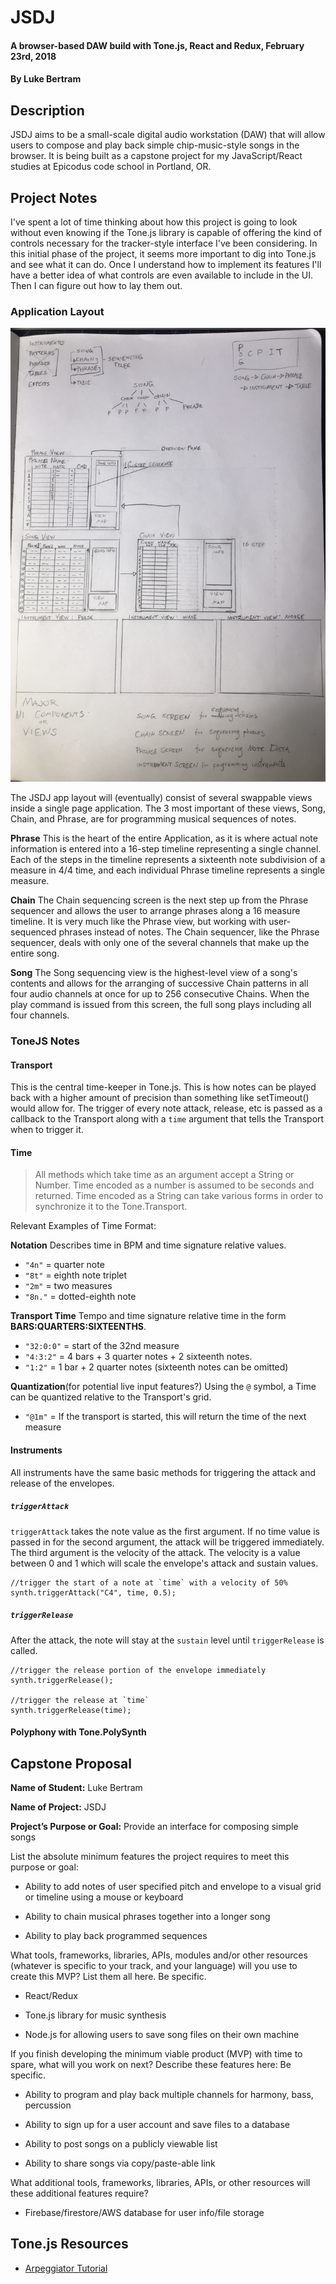 # JSDJ

#### A browser-based DAW build with Tone.js, React and Redux, February 23rd, 2018

#### By **Luke Bertram**

## Description

JSDJ aims to be a small-scale digital audio workstation (DAW) that will allow users to compose and play back simple chip-music-style songs in the browser. It is being built as a capstone project for my JavaScript/React studies at Epicodus code school in Portland, OR.

## Project Notes

I've spent a lot of time thinking about how this project is going to look without even knowing if the Tone.js library is capable of offering the kind of controls necessary for the tracker-style interface I've been considering. In this initial phase of the project, it seems more important to dig into Tone.js and see what it can do. Once I understand how to implement its features I'll have a better idea of what controls are even available to include in the UI. Then I can figure out how to lay them out.

### Application Layout

![hand-drawn wireframe](./notes/jsdj-wireframe.jpg)

The JSDJ app layout will (eventually) consist of several swappable views inside a single page application. The 3 most important of these views, Song, Chain, and Phrase, are for programming musical sequences of notes.

**Phrase**
This is the heart of the entire Application, as it is where actual note information is entered into a 16-step timeline representing a single channel. Each of the steps in the timeline represents a sixteenth note subdivision of a measure in 4/4 time, and each individual Phrase timeline represents a single measure.

**Chain**
The Chain sequencing screen is the next step up from the Phrase sequencer and allows the user to arrange phrases along a 16 measure timeline. It is very much like the Phrase view, but working with user-sequenced phrases instead of notes. The Chain sequencer, like the Phrase sequencer, deals with only one of the several channels that make up the entire song.

**Song**
The Song sequencing view is the highest-level view of a song's contents and allows for the arranging of successive Chain patterns in all four audio channels at once for up to 256 consecutive Chains. When the play command is issued from this screen, the full song plays including all four channels.

### ToneJS Notes

#### Transport

This is the central time-keeper in Tone.js. This is how notes can be played back with a higher amount of precision than something like setTimeout() would allow for. The trigger of every note attack, release, etc is passed as a callback to the Transport along with a `time` argument that tells the Transport when to trigger it.

#### Time

> All methods which take time as an argument accept a String or Number. Time encoded as a number is assumed to be seconds and returned. Time encoded as a String can take various forms in order to synchronize it to the Tone.Transport.

Relevant Examples of Time Format:

**Notation**
Describes time in BPM and time signature relative values.

* `"4n"` = quarter note
* `"8t"` = eighth note triplet
* `"2m"` = two measures
* `"8n."` = dotted-eighth note

**Transport Time** Tempo and time signature relative time in the form **BARS:QUARTERS:SIXTEENTHS**.

* `"32:0:0"` = start of the 32nd measure
* `"4:3:2"` = 4 bars + 3 quarter notes + 2 sixteenth notes.
* `"1:2"` = 1 bar + 2 quarter notes (sixteenth notes can be omitted)

**Quantization**(for potential live input features?) Using the `@` symbol, a Time can be quantized relative to the Transport's grid.

* `"@1m"` = If the transport is started, this will return the time of the next measure

#### Instruments

All instruments have the same basic methods for triggering the attack and release of the envelopes.

##### `triggerAttack`

`triggerAttack` takes the note value as the first argument. If no time value is passed in for the second argument, the attack will be triggered immediately. The third argument is the velocity of the attack. The velocity is a value between 0 and 1 which will scale the envelope's attack and sustain values.

```
//trigger the start of a note at `time` with a velocity of 50%
synth.triggerAttack("C4", time, 0.5);
```

##### `triggerRelease`

After the attack, the note will stay at the `sustain` level until `triggerRelease` is called.

```
//trigger the release portion of the envelope immediately
synth.triggerRelease();

//trigger the release at `time`
synth.triggerRelease(time);
```

#### Polyphony with Tone.PolySynth

## Capstone Proposal

**Name of Student:** Luke Bertram

**Name of Project:** JSDJ

**Project’s Purpose or Goal:** Provide an interface for composing simple songs

List the absolute minimum features the project requires to meet this purpose or goal:

* Ability to add notes of user specified pitch and envelope to a visual grid or timeline using a mouse or keyboard

* Ability to chain musical phrases together into a longer song

* Ability to play back programmed sequences

What tools, frameworks, libraries, APIs, modules and/or other resources (whatever is specific to your track, and your language) will you use to create this MVP? List them all here. Be specific.

* React/Redux

* Tone.js library for music synthesis

* Node.js for allowing users to save song files on their own machine

If you finish developing the minimum viable product (MVP) with time to spare, what will you work on next? Describe these features here: Be specific.

* Ability to program and play back multiple channels for harmony, bass, percussion

* Ability to sign up for a user account and save files to a database

* Ability to post songs on a publicly viewable list

* Ability to share songs via copy/paste-able link

What additional tools, frameworks, libraries, APIs, or other resources will these additional features require?

* Firebase/firestore/AWS database for user info/file storage

## Tone.js Resources

* [Arpeggiator Tutorial](https://github.com/Tonejs/Tone.js/wiki/Arpeggiator)
